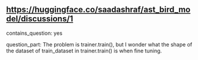 ## https://huggingface.co/saadashraf/ast_bird_model/discussions/1

contains_question: yes

question_part: The problem is trainer.train(), but I wonder what the shape of the dataset of train_dataset in trainer.train() is when fine tuning.